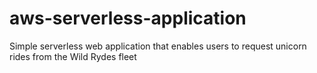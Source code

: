 # aws-serverless-application
Simple serverless web application that enables users to request unicorn rides from the Wild Rydes fleet
